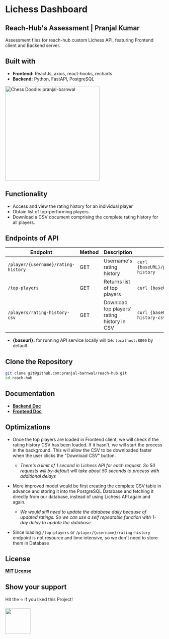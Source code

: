 # Lichess Dashboard 
## Reach-Hub's Assessment | Pranjal Kumar
Assessment files for reach-hub custom Lichess API, featuring Frontend client and Backend server.

## Built with
- **Frontend:** ReactJs, axios, react-hooks, recharts
- **Backend:** Python, FastAPI, PostgreSQL

<img alt="Chess Doodle: pranjal-barnwal" src="https://cdn.dribbble.com/users/872671/screenshots/2751155/linechessset2.gif" width="300"/>

## Functionality
- Access and view the rating history for an individual player
- Obtain list of top-performing players.
- Download a CSV document comprising the complete rating history for all players.

## Endpoints of API
| Endpoint                            | Method | Description                                      | Example                                      |
| ----------------------------------- | ------ | ------------------------------------------------ | -------------------------------------------- |
| `/player/{username}/rating-history`  | GET    | Username's rating history                     | `curl {baseURL}/player/{username}/rating-history` |
| `/top-players`                      | GET    | Returns list of top players                          | `curl {baseURL}/top-players`     |
| `/players/rating-history-csv`        | GET    | Download top players' rating history in CSV         | `curl {baseURL}/players/rating-history-csv` |

- **{baseurl}:** for running API service locally will be: `localhost:8000` by default

## Clone the Repository
```bash
git clone git@github.com:pranjal-barnwal/reach-hub.git
cd reach-hub
```

## Documentation
- [**Backend Doc**](https://github.com/pranjal-barnwal/reach-hub/blob/main/backend/README.md)
- [**Frontend Doc**](https://github.com/pranjal-barnwal/reach-hub/blob/main/frontend/README.md)





## Optimizations
- Once the top players are loaded in Frontend client, we will check if the rating history CSV has been loaded. If it hasn't, we will start the process in the background. This will allow the CSV to be downloaded faster when the user clicks the "Download CSV" button.

    - *There's a limit of 1 second in Lichess API for each request. So 50 requests will by-default will take about 50 seconds to process with additional delays* 

- More improved model would be first creating the complete CSV table in advance and storing it into the PostgreSQL Database and fetching it directly from our database, instead of using Lichess API again and again.

    - *We would still need to update the database daily because of updated ratings. So we can use a self repeatable function with 1-day delay to update the database*

- Since loading `/top-players` or `/player/{username}/rating-history` endpoint is not resource and time intensive, so we don't need to store them in Database


## License
[**MIT License**](https://github.com/pranjal-barnwal/reach-hub/blob/main/license)


## Show your support
Hit the ⭐ if you liked this Project!

<img src="https://media.giphy.com/media/mGcNjsfWAjY5AEZNw6/giphy.gif" width="80">
